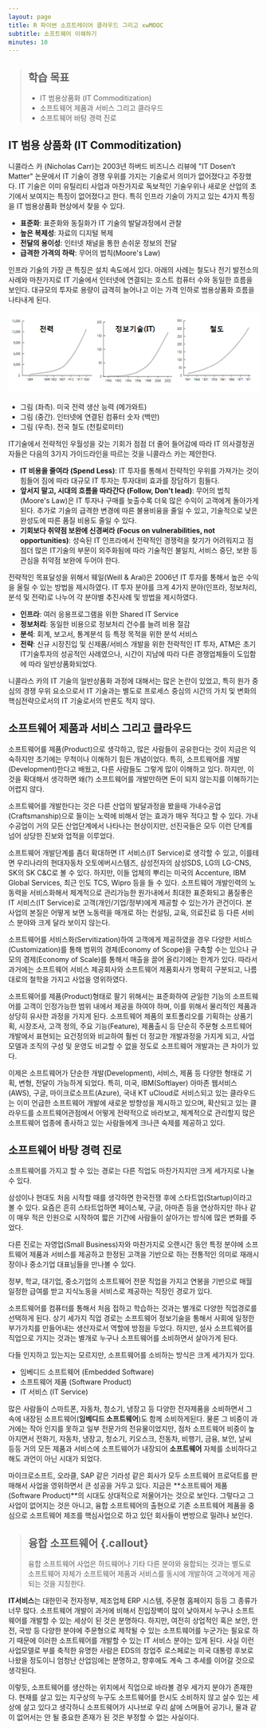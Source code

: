 ```yaml
---
layout: page
title: R 파이썬 소프트레이어 클라우드 그리고 xwMOOC
subtitle: 소프트웨어 이해하기 
minutes: 10
---
```

> ## 학습 목표
>
> *   IT 범용상품화 (IT Commoditization)
> *   소프트웨어 제품과 서비스 그리고 클라우드
> *   소프트웨어 바탕 경력 진로

## IT 범용 상품화 (IT Commoditization)

니콜라스 카 (Nicholas Carr)는 2003년 하버드 비즈니스 리뷰에 "IT Dosen’t Matter" 논문에서 IT 기술이 경쟁 우위를 가지는 기술로서 의미가 없어졌다고 주장했다. IT 기술은 이미 유틸리티 사업과 마찬가지로 독보적인 기술우위나 새로운 산업의 초기에서 보여지는 특징이 없어졌다고 한다. 특히 인프라 기술이 가지고 있는 4가지 특징을 IT 범용상품화 현상에서 찾을 수 있다.

- **표준화**: 표준화와 동질화가 IT 기술의 발달과정에서 관찰
- **높은 복제성**: 자료의 디지털 복제
- **전달의 용이성**: 인터넷 채널을 통한 손쉬운 정보의 전달
- **급격한 가격의 하락**: 무어의 법칙(Moore's Law)

인프라 기술의 가장 큰 특징은 설치 속도에서 있다. 아래의 사례는 철도나 전기 발전소의 사례와 마찬가지로 IT 기술에서 인터넷에 연결되는 호스트 컴퓨터 수와 동일한 흐름을 보인다. 대규모의 투자로 용량이 급격히 늘어나고 이는 가격 인하로 범용상품화 흐름을 나타내게 된다.

![일반상품화](fig/01-commoditization.png)

- 그림 (좌측). 미국 전력 생산 능력 (메가와트)  
- 그림 (중간). 인터넷에 연결된 컴퓨터 숫자 (백만)  
- 그림 (우측). 전국 철도 (천킬로미터)  


IT기술에서 전략적인 우월성을 갖는 기회가 점점 더 줄어 들어감에 따라 IT 의사결정권자들은 다음의 3가지 가이드라인을 따르는 것을 니콜라스 카는 제안한다.

- **IT 비용을 줄여라 (Spend Less)**: IT 투자를 통해서 전략적인 우위를 가져가는 것이 힘들어 짐에 따라 대규모 IT 투자는 투자대비 효과를 장담하기 힘들다.  
- **앞서지 말고, 시대의 흐름을 따라간다 (Follow, Don't lead)**: 무어의 법칙(Moore's Law)은 IT 투자나 구매를 늦출수록 더욱 많은 수익이 고객에게 돌아가게 된다. 추가로 기술의 급격한 변경에 따른 불용비융을 줄일 수 있고, 기술적으로 낮은 완성도에 따른 품질 비용도 줄일 수 있다.  
- **기회보다 취약점 보완에 신경써라 (Focus on vulnerabilities, not opportunities)**: 성숙된 IT 인프라에서 전략적인 경쟁력을 찾기가 어려워지고 점점더 많은 IT기술의 부문이 외주화됨에 따라 기술적인 불일치, 서비스 중단, 보완 등 관심을 취약점 보완에 두어야 한다.  

전략적인 목표달성을 위해서 웨일(Weill & Aral)은 2006년 IT 투자를 통해서 높은 수익을 올릴 수 있는 방법을 제시하였다. IT 투자 분야를 크게 4가지 분야(인프라, 정보처리, 분석 및 전략)로 나누어 각 분야별 추진사례 및 방법을 제시하였다.

- **인프라**: 여러 응용프로그램을 위한 Shared IT Service  
- **정보처리**: 동일한 비용으로 정보처리 건수를 늘려 비용 절감  
- **분석**: 회계, 보고서, 통계분석 등 특정 목적을 위한 분석 서비스  
- **전략**: 신규 시장진입 및 신제품/서비스 개발을 위한 전략적인 IT 투자, ATM은 초기 IT기술투자의 성공적인 사례였으나, 시간이 지남에 따라 다른 경쟁업체들이 도입함에 따라 일반상품화되었다.  

니콜라스 카의 IT 기술의 일반상품화 과정에 대해서는 많은 논란이 있었고, 특히 원가 중심의 경쟁 우위 요소으로서 IT 기술과는 별도로 프로세스 중심의 시간의 가치 및 변화의 핵심전략으로서의 IT 기술로서의 반론도 적지 않다.

## 소프트웨어 제품과 서비스 그리고 클라우드
 
소프트웨어를 제품(Product)으로 생각하고, 많은 사람들이 공유한다는 것이 지금은 익숙하지만 초기에는 무척이나 이해하기 힘든 개념이었다. 특히, 소프트웨어를 개발(Development)한다고 배웠고, 다른 사람들도 그렇게 많이 이해하고 있다. 하지만, 이것을 확대해서 생각하면 왜(?) 소프트웨어를 개발만하면 돈이 되지 않는지를 이해하기는 어렵지 않다.  
   
   
소프트웨어를 개발한다는 것은 다른 산업의 발달과정을 봤을때 가내수공업(Craftsmanship)으로 들이는 노력에 비해서 얻는 효과가 매우 적다고 할 수 있다. 가내수공업이 거의 모든 산업단계에서 나타나는 현상이지만, 선진국들은 모두 이런 단계를 넘어 상당한 진보와 업적을 이루었다.  
   
   
소프트웨어 개발단계를 좀더 확대하면 IT 서비스(IT Service)로 생각할 수 있고, 이를테면 우리나라의 현대자동차 오토에버시스템즈, 삼성전자의 삼성SDS, LG의 LG-CNS, SK의 SK C&C로 볼 수 있다. 하지만, 이들 업체의 뿌리는 미국의 Accenture, IBM Global Services, 최근 인도 TCS, Wipro 등을 들 수 있다. 소프트웨어 개발인력의 노동력을 서비스화해서 체계적으로 관리가능한 원가내에서 최대한 표준화되고 품질좋은 IT 서비스(IT Service)로 고객(개인/기업/정부)에게 제공할 수 있는가가 관건이다. 본 사업의 본질은 어떻게 보면 노동력을 매개로 하는 컨설팅, 교육, 의료진료 등 다른 서비스 분야와 크게 달라 보이지 않는다.  
  
 
소프트웨어를 서비스화(Servitization)하여 고객에게 제공하였을 경우 다양한 서비스(Customization)를 통해 범위의 경제(Economy of Scope)을 구축할 수는 있으나 규모의 경제(Economy of Scale)를 통해서 매출을 끌어 올리기에는 한계가 있다. 따라서 과거에는 소프트웨어 서비스 제공회사와 소프트웨어 제품회사가 명확히 구분되고, 나름대로의 철학을 가지고 사업을 영위하였다.  
   
   
소프트웨어를 제품(Product)형태로 팔기 위해서는 표준화하여 균일한 기능의 소프트웨어를 고객이 인정가능한 범위 내에서 제공을 하여야 하며, 이를 위해서 물리적인 제품과 상당히 유사한 과정을 가지게 된다. 소프트웨어 제품의 포트폴리오를 기획하는 상품기획, 시장조사, 고객 정의, 주요 기능(Feature), 제품출시 등 단순히 주문형 소프트웨어 개발에서 표현되는 요건정의와 비교하여 훨씬 더 정교한 개발과정을 가지게 되고, 사업모델과 조직의 구성 및 운영도 비교할 수 없을 정도로 소프트웨어 개발과는 큰 차이가 있다. 
   
   
이제은 소프트웨어가 단순한 개발(Development), 서비스, 제품 등 다양한 형태로 기획, 변형, 전달이 가능하게 되었다. 특히, 미국, IBM(Softlayer) 아마존 웹서비스(AWS), 구글, 마이크로소프트(Azure), 국내 KT uCloud로 서비스되고 있는 클라우드는 이미 언급한 소프트웨어 개발에 새로운 방향성을 제시하고 있으며, 확산되고 있는 클라우드를 소프트웨어관점에서 어떻게 전략적으로 바라보고, 체계적으로 관리할지 많은 소프트웨어 업종에 종사하고 있는 사람들에게 크나큰 숙제를 제공하고 있다.  


## 소프트웨어 바탕 경력 진로

소프트웨어를 가지고 할 수 있는 경로는 다른 직업도 마찬가지지만 크게 세가지로 나눌 수 있다.  

삼성이나 현대도 처음 시작할 때를 생각하면 한국전쟁 후에 스타트업(Startup)이라고 볼 수 있다. 요즘은 흔히 스타트업하면 페이스북, 구글, 아마존 등을 연상하지만 하나 같이 매우 적은 인원으로 시작하여 짧은 기간에 사람들이 살아가는 방식에 많은 변화를 주었다.  

다른 진로는 자영업(Small Business)자와 마찬가지로 오랜시간 동안 특정 분야에 소프트웨어 제품과 서비스를 제공하고 한정된 고객을 기반으로 하는 전통적인 의미로 재래시장이나 중소기업 대표님들을 만나볼 수 있다.

정부, 학교, 대기업, 중소기업의 소프트웨어 전문 직업을 가지고 연봉을 기반으로 매월 일정한 급여를 받고 지식노동을 서비스로 제공하는 직장인 경로가 있다.  

소프트웨어를 컴퓨터를 통해서 처음 접하고 학습하는 것과는 별개로 다양한 직업경로를 선택하게 된다. 상기 세가지 직업 경로는 소프트웨어 정보기술을 통해서 사회에 일정한 부가가치를 만들어내는 생산자로서 역할에 방점을 두었다. 하지만, 설사 소프트웨어를 직업으로 가지는 것과는 별개로 누구나 소프트웨어를 소비하면서 살아가게 된다.  

다들 인지하고 있는지는 모르지만, 소프트웨어를 소비하는 방식은 크게 세가지가 있다.

- 임베디드 소프트웨어 (Embedded Software)  
- 소프트웨어 제품 (Software Product)  
- IT 서비스 (IT Service)  

많은 사람들이 스마트폰, 자동차, 청소기, 냉장고 등 다양한 전자제품을 소비하면서 그 속에 내장된 소프트웨어(**임베디드 소프트웨어**)도 함께 소비하게된다. 물론 그 비중이 과거에는 작아 인지를 못하고 일부 전문가의 전유물이었지만, 점차 소프트웨어 비중이 높아지면서 전화기, 자동차, 냉장고, 청소기, 키오스크, 전동차, 비행기, 금융, 보안, 날씨 등등 거의 모든 제품과 서비스에 소프트웨어가 내장되어 **소프트웨어** 자체를 소비하다고 해도 과언이 아닌 시대가 되었다.  

마이크로소프트, 오라클, SAP 같은 기라성 같은 회사가 모두 소프트웨어 프로덕트를 판매해서 사업을 영위하면서 큰 성공을 거두고 있다. 지금은 **소프트웨어 제품(Software Product)**의 시대도 상대적으로 저물어가는 것으로 보인다. 그렇다고 그 사업이 없어지는 것은 아니고, 융합 소프트웨어의 출현으로 기존 소프트웨어 제품을 중심으로 소프트웨어 제조를 핵심사업으로 하고 있던 회사들이 변방으로 밀려나 보인다. 

> ## 융합 소프트웨어 {.callout}
>
> 융합 소프트웨어 사업은 하드웨어나 기타 다른 분야와 융합되는 것과는 
> 별도로 소프트웨어 자체가 소프트웨어 제품과 서비스를 동시에 개발하여 고객에게 
> 제공되는 것을 지칭한다. 

**IT서비스**는 대한민국 전자정부, 제조업체 ERP 시스템, 주문형 홈페이지 등등 그 종류가 너무 많다. 소프트웨어 개발이 과거에 비해서 진입장벽이 많이 낮아져서 누구나 소프트웨어를 개발할 수 있는 세상이 된 것은 분명하다. 하지만, 여전히 상업적인 혹은 보안, 안전, 국방 등 다양한 분야에 주문형으로 제작될 수 있는 소프트웨어를 누군가는 필요로 하기 때문에 이러한 소프트웨어를 개발할 수 있는 IT 서비스 분야는 있게 된다. 사실 이런 사업모델로 부를 축적한 유명한 사람은 EDS의 창업주 로스페로는 미국 대통령 후보로 나왔을 정도이니 엄청난 산업임에는 분명하고, 향후에도 계속 그 추세를 이어갈 것으로 생각된다.

이렇듯, 소프트웨어를 생산하는 위치에서 직업으로 바라볼 경우 세가지 분야가 존재한다. 현재를 살고 있는 지구상의 누구도 소프트웨어를 한시도 소비하지 않고 살수 있는 세상에 살고 있다고 생각하니 소프트웨어가 시나브로 우리 삶에 스며들어 공기나, 물과 같이 없어서는 안 될 중요한 존재가 된 것은 부정할 수 없는 사실이다.



